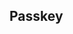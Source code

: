 
<p id="73BxjobkNZLqADwLULya38">

## Passkey

</p>

<p id="4PhuSdv21ZnBiEHujamKwd">



</p>

<p id="dGUfMKwYgA4ArQYHrdGwx5">



</p>
